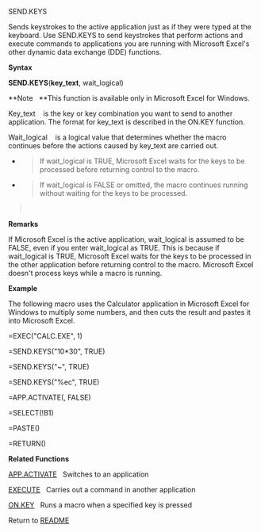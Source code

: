 SEND.KEYS

Sends keystrokes to the active application just as if they were typed at
the keyboard. Use SEND.KEYS to send keystrokes that perform actions and
execute commands to applications you are running with Microsoft Excel's
other dynamic data exchange (DDE) functions.

**Syntax**

**SEND.KEYS**(**key\_text**, wait\_logical)

**Note&nbsp;&nbsp;&nbsp;**This function is available only in Microsoft
Excel for Windows.

Key\_text&nbsp;&nbsp;&nbsp;&nbsp;is the key or key combination you want
to send to another application. The format for key\_text is described in
the ON.KEY function.

Wait\_logical&nbsp;&nbsp;&nbsp;&nbsp;is a logical value that determines
whether the macro continues before the actions caused by key\_text are
carried out.

  - > If wait\_logical is TRUE, Microsoft Excel waits for the keys to be
    > processed before returning control to the macro.

  - > If wait\_logical is FALSE or omitted, the macro continues running
    > without waiting for the keys to be processed.

> &nbsp;

**Remarks**

If Microsoft Excel is the active application, wait\_logical is assumed
to be FALSE, even if you enter wait\_logical as TRUE. This is because if
wait\_logical is TRUE, Microsoft Excel waits for the keys to be
processed in the other application before returning control to the
macro. Microsoft Excel doesn't process keys while a macro is running.

**Example**

The following macro uses the Calculator application in Microsoft Excel
for Windows to multiply some numbers, and then cuts the result and
pastes it into Microsoft Excel.

\=EXEC("CALC.EXE", 1)

\=SEND.KEYS("10\*30", TRUE)

\=SEND.KEYS("\~", TRUE)

\=SEND.KEYS("%ec", TRUE)

\=APP.ACTIVATE(, FALSE)

\=SELECT(\!B1)

\=PASTE()

\=RETURN()

**Related Functions**

[APP.ACTIVATE](APP.ACTIVATE.md)&nbsp;&nbsp;&nbsp;Switches to an application

[EXECUTE](EXECUTE.md)&nbsp;&nbsp;&nbsp;Carries out a command in another application

[ON.KEY](ON.KEY.md)&nbsp;&nbsp;&nbsp;Runs a macro when a specified key is pressed



Return to [README](README.md)

